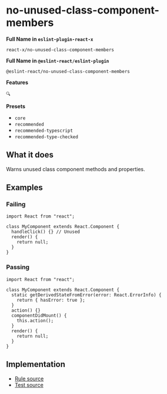 # no-unused-class-component-members

**Full Name in `eslint-plugin-react-x`**

```plain copy
react-x/no-unused-class-component-members
```

**Full Name in `@eslint-react/eslint-plugin`**

```plain copy
@eslint-react/no-unused-class-component-members
```

**Features**

`🔍`

**Presets**

- `core`
- `recommended`
- `recommended-typescript`
- `recommended-type-checked`

## What it does

Warns unused class component methods and properties.

## Examples

### Failing

```tsx
import React from "react";

class MyComponent extends React.Component {
  handleClick() {} // Unused
  render() {
    return null;
  }
}
```

### Passing

```tsx
import React from "react";

class MyComponent extends React.Component {
  static getDerivedStateFromError(error: React.ErrorInfo) {
    return { hasError: true };
  }
  action() {}
  componentDidMount() {
    this.action();
  }
  render() {
    return null;
  }
}
```

## Implementation

- [Rule source](https://github.com/rEl1cx/eslint-react/tree/main/packages/plugins/eslint-plugin-react-x/src/rules/no-unused-class-component-members.ts)
- [Test source](https://github.com/rEl1cx/eslint-react/tree/main/packages/plugins/eslint-plugin-react-x/src/rules/no-unused-class-component-members.spec.ts)
